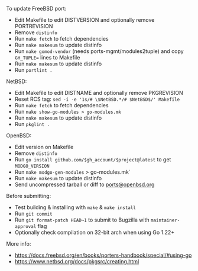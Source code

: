 
To update FreeBSD port:

- Edit Makefile to edit DISTVERSION and optionally remove PORTREVISION
- Remove `distinfo`
- Run `make fetch` to fetch dependencies
- Run `make makesum` to update distinfo
- Run `make gomod-vendor` (needs ports-mgmt/modules2tuple) and copy `GH_TUPLE=` lines to Makefile 
- Run `make makesum` to update distinfo
- Run `portlint .`

NetBSD:

- Edit Makefile to edit DISTNAME and optionally remove PKGREVISION
- Reset RCS tag: `sed -i -e '1s/# \$NetBSD.*/# $NetBSD$/' Makefile`
- Run `make fetch` to fetch dependencies
- Run `make show-go-modules > go-modules.mk`
- Run `make makesum` to update distinfo
- Run `pkglint .`

OpenBSD:

- Edit version on Makefile
- Remove `distinfo`
- Run `go install github.com/$gh_account/$project@latest` to get `MODGO_VERSION`
- Run `make modgo-gen-modules` > go-modules.mk`
- Run `make makesum` to update distinfo
- Send uncompressed tarball or diff to ports@openbsd.org

Before submitting:

- Test building & installing with `make` & `make install`
- Run `git commit`
- Run `git format-patch HEAD~1` to submit to Bugzilla with `maintainer-approval` flag
- Optionally check compilation on 32-bit arch when using Go 1.22+

More info:
- https://docs.freebsd.org/en/books/porters-handbook/special/#using-go
- https://www.netbsd.org/docs/pkgsrc/creating.html
